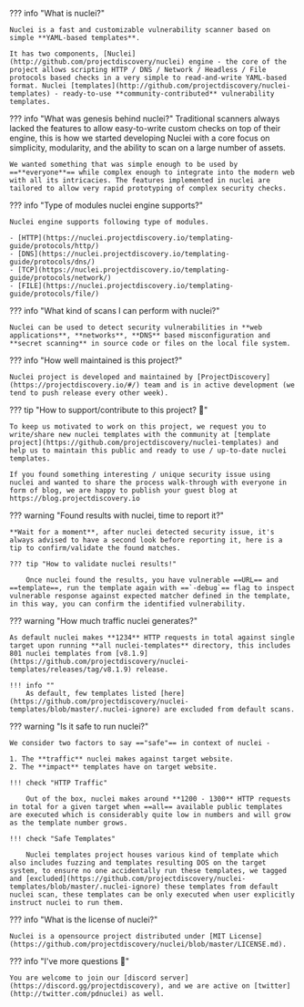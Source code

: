 ??? info "What is nuclei?"

	Nuclei is a fast and customizable vulnerability scanner based on simple **YAML-based templates**.
	
	It has two components, [Nuclei](http://github.com/projectdiscovery/nuclei) engine - the core of the project allows scripting HTTP / DNS / Network / Headless / File protocols based checks in a very simple to read-and-write YAML-based format. Nuclei [templates](http://github.com/projectdiscovery/nuclei-templates) - ready-to-use **community-contributed** vulnerability templates.


??? info "What was genesis behind nuclei?"
	Traditional scanners always lacked the features to allow easy-to-write custom checks on top of their engine, this is how we started developing Nuclei with a core focus on simplicity, modularity, and the ability to scan on a large number of assets.

	We wanted something that was simple enough to be used by ==**everyone**== while complex enough to integrate into the modern web with all its intricacies. The features implemented in nuclei are tailored to allow very rapid prototyping of complex security checks.

??? info "Type of modules nuclei engine supports?"

	Nuclei engine supports following type of modules.

	- [HTTP](https://nuclei.projectdiscovery.io/templating-guide/protocols/http/)
	- [DNS](https://nuclei.projectdiscovery.io/templating-guide/protocols/dns/)
	- [TCP](https://nuclei.projectdiscovery.io/templating-guide/protocols/network/)
	- [FILE](https://nuclei.projectdiscovery.io/templating-guide/protocols/file/)

??? info "What kind of scans I can perform with nuclei?"

	Nuclei can be used to detect security vulnerabilities in **web applications**, **networks**, **DNS** based misconfiguration and **secret scanning** in source code or files on the local file system.

??? info "How well maintained is this project?"

	Nuclei project is developed and maintained by [ProjectDiscovery](https://projectdiscovery.io/#/) team and is in active development (we tend to push release every other week).

??? tip "How to support/contribute to this project? 💙"

	To keep us motivated to work on this project, we request you to write/share new nuclei templates with the community at [template project](https://github.com/projectdiscovery/nuclei-templates) and help us to maintain this public and ready to use / up-to-date nuclei templates.

	If you found something interesting / unique security issue using nuclei and wanted to share the process walk-through with everyone in form of blog, we are happy to publish your guest blog at https://blog.projectdiscovery.io

??? warning "Found results with nuclei, time to report it?"

	**Wait for a moment**, after nuclei detected security issue, it's always advised to have a second look before reporting it, here is a tip to confirm/validate the found matches.

	??? tip "How to validate nuclei results!"

		Once nuclei found the results, you have vulnerable ==URL== and ==template==, run the template again with ==`-debug`== flag to inspect vulnerable response against expected matcher defined in the template, in this way, you can confirm the identified vulnerability.

??? warning "How much traffic nuclei generates?"
	
	As default nuclei makes **1234** HTTP requests in total against single target upon running **all nuclei-templates** directory, this includes 801 nuclei templates from [v8.1.9](https://github.com/projectdiscovery/nuclei-templates/releases/tag/v8.1.9) release.

	!!! info ""
		As default, few templates listed [here](https://github.com/projectdiscovery/nuclei-templates/blob/master/.nuclei-ignore) are excluded from default scans.


??? warning "Is it safe to run nuclei?"

	We consider two factors to say =="safe"== in context of nuclei -

	1. The **traffic** nuclei makes against target website.
	2. The **impact** templates have on target website.

	!!! check "HTTP Traffic"

		Out of the box, nuclei makes around **1200 - 1300** HTTP requests in total for a given target when ==all== available public templates are executed which is considerably quite low in numbers and will grow as the template number grows.

	!!! check "Safe Templates"

		Nuclei templates project houses various kind of template which also includes fuzzing and templates resulting DOS on the target system, to ensure no one accidentally run these templates, we tagged and [excluded](https://github.com/projectdiscovery/nuclei-templates/blob/master/.nuclei-ignore) these templates from default nuclei scan, these templates can be only executed when user explicitly instruct nuclei to run them. 

??? info "What is the license of nuclei?"

	Nuclei is a opensource project distributed under [MIT License](https://github.com/projectdiscovery/nuclei/blob/master/LICENSE.md).


??? info "I've more questions 🙋"
	
	You are welcome to join our [discord server](https://discord.gg/projectdiscovery), and we are active on [twitter](http://twitter.com/pdnuclei) as well.

